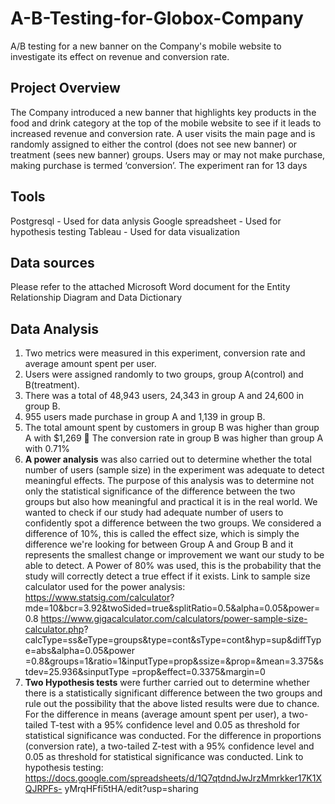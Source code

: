 # A-B-Testing-for-Globox-Company
A/B testing for a new banner on the Company's mobile website to investigate its effect on revenue and conversion rate.
## Project Overview
The Company introduced a new banner that highlights key products in the food and drink category at the top of the mobile website to see if it leads to increased revenue and conversion rate. A user visits the main page and is randomly assigned to either the control (does not see new banner) or treatment (sees new banner) groups. Users may or may not make purchase, making purchase is termed ‘conversion’. The experiment ran for 13 days
## Tools
Postgresql - Used for data anlysis
Google spreadsheet - Used for hypothesis testing
Tableau - Used for data visualization
## Data sources
Please refer to the attached Microsoft Word document for the Entity Relationship Diagram and Data Dictionary
## Data Analysis
1. Two metrics were measured in this experiment, conversion rate and average amount
spent per user.
2. Users were assigned randomly to two groups, group A(control) and B(treatment).
3. There was a total of 48,943 users, 24,343 in group A and 24,600 in group B.
4. 955 users made purchase in group A and 1,139 in group B.
5. The total amount spent by customers in group B was higher than group A with $1,269  The conversion rate in group B was higher than group A with 0.71%
6. **A power analysis** was also carried out to determine whether the total number of users (sample size) in the experiment was adequate to detect meaningful effects. The purpose of this analysis was to determine not only the statistical significance of the difference between the two groups but also how meaningful and practical it is in the real world. We wanted to check if our study had adequate number of users to confidently spot a difference between the two groups. We considered a difference of 10%, this is called the effect size, which is simply the difference we're looking for between Group A and Group B and it represents the smallest change or improvement we want our study to be able to detect. A Power of 80% was used, this is the probability that the study will correctly detect a true effect if it exists.
Link to sample size calculator used for the power analysis: https://www.statsig.com/calculator?
mde=10&bcr=3.92&twoSided=true&splitRatio=0.5&alpha=0.05&power=0.8
https://www.gigacalculator.com/calculators/power-sample-size-calculator.php?
calcType=ss&eType=groups&type=cont&sType=cont&hyp=sup&diffType=abs&alpha=0.05&power
=0.8&groups=1&ratio=1&inputType=prop&ssize=&prop=&mean=3.375&stdev=25.936&sinputType
=prop&effect=0.3375&margin=0
8.  **Two Hypothesis tests** were further carried out to determine whether there is a statistically significant difference between the two groups and rule out the possibility that the above listed results were due to chance. For the difference in means (average amount spent per user), a two-tailed T-test with a 95% confidence level and 0.05 as threshold for statistical significance was conducted. For the difference in proportions (conversion rate), a two-tailed Z-test with a 95% confidence level and 0.05 as threshold for statistical significance was conducted. Link to hypothesis testing: https://docs.google.com/spreadsheets/d/1Q7qtdndJwJrzMmrkker17K1XQJRPFs-
yMrqHFfi5tHA/edit?usp=sharing






